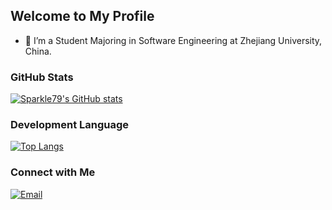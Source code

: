 ## Welcome to My Profile

<!--
**Sparkle6979/Sparkle6979** is a ✨ _special_ ✨ repository because its `README.md` (this file) appears on your GitHub profile.

Here are some ideas to get you started:

- 🔭 I’m currently working on ...
- 🌱 I’m currently learning ...
- 👯 I’m looking to collaborate on ...
- 🤔 I’m looking for help with ...
- 💬 Ask me about ...
- 📫 How to reach me: ...
- 😄 Pronouns: ...
- ⚡ Fun fact: ...
-->

- 🔭 I’m a Student Majoring in Software Engineering at Zhejiang University, China.


### GitHub Stats


[![Sparkle79's GitHub stats](https://github-readme-stats.vercel.app/api?username=Sparkle6979&show_icons=true)](https://github.com/Sparkle6979?tab=repositories)


### Development Language


[![Top Langs](https://github-readme-stats.vercel.app/api/top-langs/?username=Sparkle6979&layout=compact)](https://github.com/Sparkle6979?tab=repositories)


### Connect with Me
<a href="mailto:648941183@qq.com"><img alt="Email" src="https://img.shields.io/badge/Email-liuhl79@163.com-blue?style=flat-square&logo=gmail"></a>
